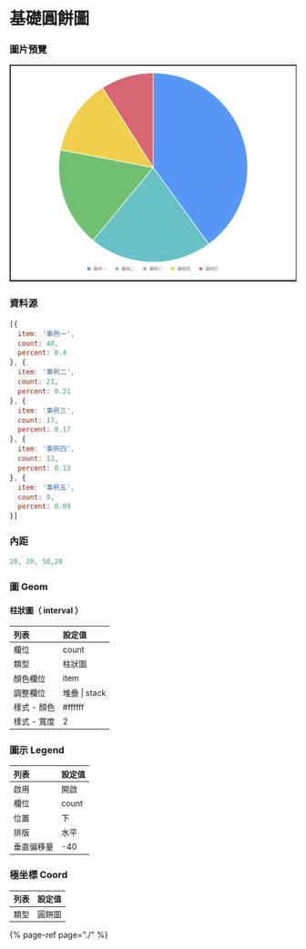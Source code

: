 # 基礎圓餅圖

### 圖片預覽

![&#x25B2;  &#x57FA;&#x790E;&#x5713;&#x9905;&#x5716;](../../.gitbook/assets/ji-chu-yuan-bing-tu.png)

### 資料源

```javascript
[{
  item: '事例一',
  count: 40,
  percent: 0.4
}, {
  item: '事例二',
  count: 21,
  percent: 0.21
}, {
  item: '事例三',
  count: 17,
  percent: 0.17
}, {
  item: '事例四',
  count: 13,
  percent: 0.13
}, {
  item: '事例五',
  count: 9,
  percent: 0.09
}]
```



### 內距

```javascript
20, 20, 50,20
```



### 圖 Geom

#### 柱狀圖（ interval ）

| 列表 | 設定值 |
| :--- | :--- |
| 欄位 | count |
| 類型 | 柱狀圖 |
| 顏色欄位 | item |
| 調整欄位 | 堆疊 \| stack |
| 樣式 - 顏色 | \#ffffff |
| 樣式 - 寬度 | 2 |



### 圖示 Legend

| 列表 | 設定值 |
| :--- | :--- |
| 啟用 | 開啟 |
| 欄位 | count |
| 位置 | 下 |
| 排版 | 水平 |
| 垂直偏移量 | -40 |



### 極坐標 Coord

| 列表 | 設定值 |
| :--- | :--- |
| 類型 | 圓餅圖 |



{% page-ref page="./" %}

